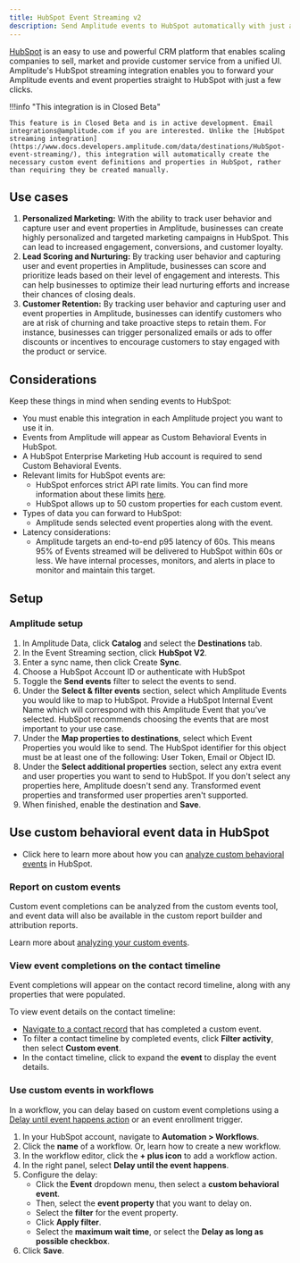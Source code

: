```yaml
---
title: HubSpot Event Streaming v2
description: Send Amplitude events to HubSpot automatically with just a few clicks.
---
```


[HubSpot](https://www.HubSpot.com/) is an easy to use and powerful CRM platform that enables scaling companies to sell, market and provide customer service from a unified UI. Amplitude's HubSpot streaming integration enables you to forward your Amplitude events and event properties straight to HubSpot with just a few clicks.

!!!info "This integration is in Closed Beta"

    This feature is in Closed Beta and is in active development. Email integrations@amplitude.com if you are interested. Unlike the [HubSpot streaming integration](https://www.docs.developers.amplitude.com/data/destinations/HubSpot-event-streaming/), this integration will automatically create the necessary custom event definitions and properties in HubSpot, rather than requiring they be created manually. 

## Use cases

1. **Personalized Marketing:** With the ability to track user behavior and capture user and event properties in Amplitude, businesses can create highly personalized and targeted marketing campaigns in HubSpot. This can lead to increased engagement, conversions, and customer loyalty.
2. **Lead Scoring and Nurturing:** By tracking user behavior and capturing user and event properties in Amplitude, businesses can score and prioritize leads based on their level of engagement and interests. This can help businesses to optimize their lead nurturing efforts and increase their chances of closing deals.
3. **Customer Retention:** By tracking user behavior and capturing user and event properties in Amplitude, businesses can identify customers who are at risk of churning and take proactive steps to retain them. For instance, businesses can trigger personalized emails or ads to offer discounts or incentives to encourage customers to stay engaged with the product or service.

## Considerations

Keep these things in mind when sending events to HubSpot:

- You must enable this integration in each Amplitude project you want to use it in.
- Events from Amplitude will appear as Custom Behavioral Events in HubSpot.
- A HubSpot Enterprise Marketing Hub account is required to send Custom Behavioral Events.
- Relevant limits for HubSpot events are:
    - HubSpot enforces strict API rate limits. You can find more information about these limits [here](https://developers.HubSpot.com/docs/api/usage-details).
    - HubSpot allows up to 50 custom properties for each custom event.
- Types of data you can forward to HubSpot:
    - Amplitude sends selected event properties along with the event.
- Latency considerations:
    - Amplitude targets an end-to-end p95 latency of 60s. This means 95% of Events streamed will be delivered to HubSpot within 60s or less. We have internal processes, monitors, and alerts in place to monitor and maintain this target.   

## Setup

### Amplitude setup

1. In Amplitude Data, click **Catalog** and select the **Destinations** tab.
2. In the Event Streaming section, click **HubSpot V2**.
3. Enter a sync name, then click Create **Sync**.
4. Choose a HubSpot Account ID or authenticate with HubSpot
5. Toggle the **Send events** filter to select the events to send.
6. Under the **Select & filter events** section, select which Amplitude Events you would like to map to HubSpot. Provide a HubSpot Internal Event Name which will correspond with this Amplitude Event that you’ve selected. HubSpot recommends choosing the events that are most important to your use case.
7. Under the **Map properties to destinations**, select which Event Properties you would like to send. The HubSpot identifier for this object must be at least one of the following: User Token, Email or Object ID.
8. Under the **Select additional properties** section, select any extra event and user properties you want to send to HubSpot. If you don't select any properties here, Amplitude doesn't send any. Transformed event properties and transformed user properties aren't supported.
9. When finished, enable the destination and **Save**.

## Use custom behavioral event data in HubSpot

- Click here to learn more about how you can [analyze custom behavioral events](https://knowledge.HubSpot.com/analytics-tools/analyze-custom-behavioral-events) in HubSpot.
  
### Report on custom events

Custom event completions can be analyzed from the custom events tool, and event data will also be available in the custom report builder and attribution reports.

Learn more about [analyzing your custom events](https://knowledge.hubspot.com/analytics-tools/analyze-custom-behavioral-events).

### View event completions on the contact timeline

Event completions will appear on the contact record timeline, along with any properties that were populated.

To view event details on the contact timeline:

- [Navigate to a contact record](https://knowledge.hubspot.com/records/work-with-records) that has completed a custom event.
- To filter a contact timeline by completed events, click **Filter activity**, then select **Custom event**.
- In the contact timeline, click to expand the **event** to display the event details.

### Use custom events in workflows

In a workflow, you can delay based on custom event completions using a [Delay until event happens action](https://knowledge.hubspot.com/workflows/use-delays) or an event enrollment trigger.

1. In your HubSpot account, navigate to **Automation > Workflows**.
2. Click the **name** of a workflow. Or, learn how to create a new workflow.
3. In the workflow editor, click the **+ plus icon** to add a workflow action.
4. In the right panel, select **Delay until the event happens**.
5. Configure the delay:
    - Click the **Event** dropdown menu, then select a **custom behavioral event**.
    - Then, select the **event property** that you want to delay on.
    - Select the **filter** for the event property.
    - Click **Apply filter**.
    - Select the **maximum wait time**, or select the **Delay as long as possible checkbox**.
6. Click **Save**.
